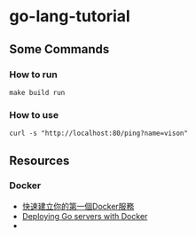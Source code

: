 # go-lang-tutorial


## Some Commands

### How to run

```
make build run
```

### How to use

```
curl -s "http://localhost:80/ping?name=vison"
```

## Resources

### Docker 

* [快速建立你的第一個Docker服務](https://joshhu.gitbooks.io/dockercommands/content/Containers/DockerRun.html)
* [Deploying Go servers with Docker](https://blog.golang.org/docker)
* 